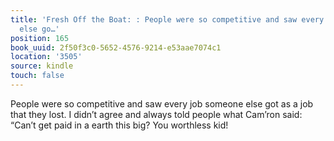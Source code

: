 ```yaml
---
title: 'Fresh Off the Boat: : People were so competitive and saw every job someone
  else go…'
position: 165
book_uuid: 2f50f3c0-5652-4576-9214-e53aae7074c1
location: '3505'
source: kindle
touch: false
---
```


People were so competitive and saw every job someone else got as a job that they lost. I didn’t agree and always told people what Cam’ron said: “Can’t get paid in a earth this big? You worthless kid!